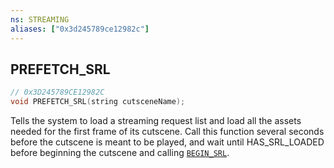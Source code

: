 ```yaml
---
ns: STREAMING
aliases: ["0x3d245789ce12982c"]
---
```

## PREFETCH_SRL

```c
// 0x3D245789CE12982C
void PREFETCH_SRL(string cutsceneName);
```

Tells the system to load a streaming request list and load all the assets needed for the first frame of its cutscene. Call this function several seconds before the cutscene is meant to be played, and wait until HAS_SRL_LOADED before beginning the cutscene and calling [`BEGIN_SRL`](#_0x9BADDC94EF83B823).

